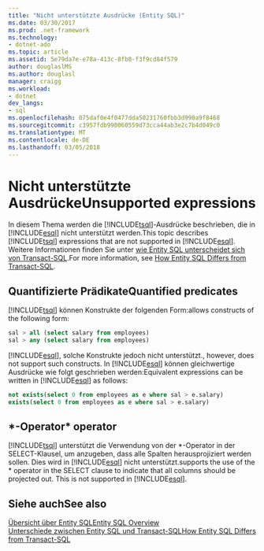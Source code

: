 ```yaml
---
title: "Nicht unterstützte Ausdrücke (Entity SQL)"
ms.date: 03/30/2017
ms.prod: .net-framework
ms.technology:
- dotnet-ado
ms.topic: article
ms.assetid: 5e79da7e-e78a-413c-8fb0-f3f9cd84f579
author: douglaslMS
ms.author: douglasl
manager: craigg
ms.workload:
- dotnet
dev_langs:
- sql
ms.openlocfilehash: 075daf0e4f0477dda50231760fbb3d990a9f8468
ms.sourcegitcommit: c3957fdb990060559d73cca44ab3e2c7b4d049c0
ms.translationtype: MT
ms.contentlocale: de-DE
ms.lasthandoff: 03/05/2018
---
```

# <a name="unsupported-expressions"></a><span data-ttu-id="7d13d-102">Nicht unterstützte Ausdrücke</span><span class="sxs-lookup"><span data-stu-id="7d13d-102">Unsupported expressions</span></span>

<span data-ttu-id="7d13d-103">In diesem Thema werden die [!INCLUDE[tsql](../../../../../../includes/tsql-md.md)]-Ausdrücke beschrieben, die in [!INCLUDE[esql](../../../../../../includes/esql-md.md)] nicht unterstützt werden.</span><span class="sxs-lookup"><span data-stu-id="7d13d-103">This topic describes [!INCLUDE[tsql](../../../../../../includes/tsql-md.md)] expressions that are not supported in [!INCLUDE[esql](../../../../../../includes/esql-md.md)].</span></span> <span data-ttu-id="7d13d-104">Weitere Informationen finden Sie unter [wie Entity SQL unterscheidet sich von Transact-SQL](../../../../../../docs/framework/data/adonet/ef/language-reference/how-entity-sql-differs-from-transact-sql.md).</span><span class="sxs-lookup"><span data-stu-id="7d13d-104">For more information, see [How Entity SQL Differs from Transact-SQL](../../../../../../docs/framework/data/adonet/ef/language-reference/how-entity-sql-differs-from-transact-sql.md).</span></span>

## <a name="quantified-predicates"></a><span data-ttu-id="7d13d-105">Quantifizierte Prädikate</span><span class="sxs-lookup"><span data-stu-id="7d13d-105">Quantified predicates</span></span>

[!INCLUDE[tsql](../../../../../../includes/tsql-md.md)] <span data-ttu-id="7d13d-106">können Konstrukte der folgenden Form:</span><span class="sxs-lookup"><span data-stu-id="7d13d-106">allows constructs of the following form:</span></span>

```sql
sal > all (select salary from employees)
sal > any (select salary from employees)
```

[!INCLUDE[esql](../../../../../../includes/esql-md.md)]<span data-ttu-id="7d13d-107">, solche Konstrukte jedoch nicht unterstützt.</span><span class="sxs-lookup"><span data-stu-id="7d13d-107">, however, does not support such constructs.</span></span> <span data-ttu-id="7d13d-108">In [!INCLUDE[esql](../../../../../../includes/esql-md.md)] können gleichwertige Ausdrücke wie folgt geschrieben werden:</span><span class="sxs-lookup"><span data-stu-id="7d13d-108">Equivalent expressions can be written in [!INCLUDE[esql](../../../../../../includes/esql-md.md)] as follows:</span></span>

```sql
not exists(select 0 from employees as e where sal > e.salary)
exists(select 0 from employees as e where sal > e.salary)
```

## <a name="-operator"></a><span data-ttu-id="7d13d-109">\*-Operator</span><span class="sxs-lookup"><span data-stu-id="7d13d-109">\* operator</span></span>

[!INCLUDE[tsql](../../../../../../includes/tsql-md.md)] <span data-ttu-id="7d13d-110">unterstützt die Verwendung von der \*-Operator in der SELECT-Klausel, um anzugeben, dass alle Spalten herausprojiziert werden sollen. Dies wird in [!INCLUDE[esql](../../../../../../includes/esql-md.md)] nicht unterstützt.</span><span class="sxs-lookup"><span data-stu-id="7d13d-110">supports the use of the \* operator in the SELECT clause to indicate that all columns should be projected out. This is not supported in [!INCLUDE[esql](../../../../../../includes/esql-md.md)].</span></span>

## <a name="see-also"></a><span data-ttu-id="7d13d-111">Siehe auch</span><span class="sxs-lookup"><span data-stu-id="7d13d-111">See also</span></span>

[<span data-ttu-id="7d13d-112">Übersicht über Entity SQL</span><span class="sxs-lookup"><span data-stu-id="7d13d-112">Entity SQL Overview</span></span>](../../../../../../docs/framework/data/adonet/ef/language-reference/entity-sql-overview.md)  
[<span data-ttu-id="7d13d-113">Unterschiede zwischen Entity SQL und Transact-SQL</span><span class="sxs-lookup"><span data-stu-id="7d13d-113">How Entity SQL Differs from Transact-SQL</span></span>](../../../../../../docs/framework/data/adonet/ef/language-reference/how-entity-sql-differs-from-transact-sql.md)  
